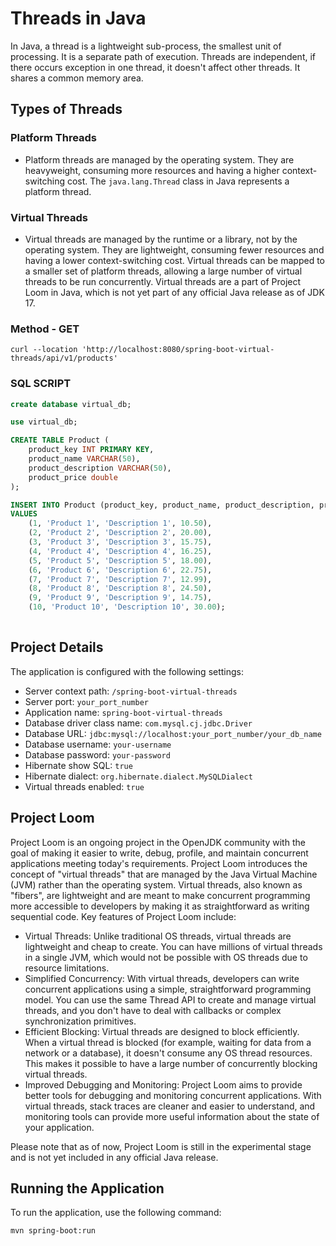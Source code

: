 # Threads in Java

In Java, a thread is a lightweight sub-process, the smallest unit of processing. It is a separate path of execution. Threads are independent, if there occurs exception in one thread, it doesn't affect other threads. It shares a common memory area.

## Types of Threads

### Platform Threads
- Platform threads are managed by the operating system. They are heavyweight, consuming more resources and having a higher context-switching cost. The `java.lang.Thread` class in Java represents a platform thread.

### Virtual Threads
- Virtual threads are managed by the runtime or a library, not by the operating system. They are lightweight, consuming fewer resources and having a lower context-switching cost. Virtual threads can be mapped to a smaller set of platform threads, allowing a large number of virtual threads to be run concurrently. Virtual threads are a part of Project Loom in Java, which is not yet part of any official Java release as of JDK 17.

### Method - GET
```
curl --location 'http://localhost:8080/spring-boot-virtual-threads/api/v1/products'
```

### SQL SCRIPT

```sql
create database virtual_db; 

use virtual_db;

CREATE TABLE Product (
    product_key INT PRIMARY KEY,
    product_name VARCHAR(50),
    product_description VARCHAR(50),
    product_price double
);

INSERT INTO Product (product_key, product_name, product_description, product_price)
VALUES 
    (1, 'Product 1', 'Description 1', 10.50),
    (2, 'Product 2', 'Description 2', 20.00),
    (3, 'Product 3', 'Description 3', 15.75),
    (4, 'Product 4', 'Description 4', 16.25),
    (5, 'Product 5', 'Description 5', 18.00),
    (6, 'Product 6', 'Description 6', 22.75),
    (7, 'Product 7', 'Description 7', 12.99),
    (8, 'Product 8', 'Description 8', 24.50),
    (9, 'Product 9', 'Description 9', 14.75),
    (10, 'Product 10', 'Description 10', 30.00);
   
```
## Project Details

The application is configured with the following settings:

- Server context path: `/spring-boot-virtual-threads`
- Server port: `your_port_number`
- Application name: `spring-boot-virtual-threads`
- Database driver class name: `com.mysql.cj.jdbc.Driver`
- Database URL: `jdbc:mysql://localhost:your_port_number/your_db_name`
- Database username: `your-username`
- Database password: `your-password`
- Hibernate show SQL: `true`
- Hibernate dialect: `org.hibernate.dialect.MySQLDialect`
- Virtual threads enabled: `true`

## Project Loom

Project Loom is an ongoing project in the OpenJDK community with the goal of making it easier to write, debug, profile, and maintain concurrent applications meeting today's requirements.  Project Loom introduces the concept of "virtual threads" that are managed by the Java Virtual Machine (JVM) rather than the operating system. Virtual threads, also known as "fibers", are lightweight and are meant to make concurrent programming more accessible to developers by making it as straightforward as writing sequential code.  Key features of Project Loom include:  
- Virtual Threads: Unlike traditional OS threads, virtual threads are lightweight and cheap to create. You can have millions of virtual threads in a single JVM, which would not be possible with OS threads due to resource limitations.  
- Simplified Concurrency: With virtual threads, developers can write concurrent applications using a simple, straightforward programming model. You can use the same Thread API to create and manage virtual threads, and you don't have to deal with callbacks or complex synchronization primitives.  
- Efficient Blocking: Virtual threads are designed to block efficiently. When a virtual thread is blocked (for example, waiting for data from a network or a database), it doesn't consume any OS thread resources. This makes it possible to have a large number of concurrently blocking virtual threads.  
- Improved Debugging and Monitoring: Project Loom aims to provide better tools for debugging and monitoring concurrent applications. With virtual threads, stack traces are cleaner and easier to understand, and monitoring tools can provide more useful information about the state of your application.  

Please note that as of now, Project Loom is still in the experimental stage and is not yet included in any official Java release.

## Running the Application

To run the application, use the following command:

```bash
mvn spring-boot:run

